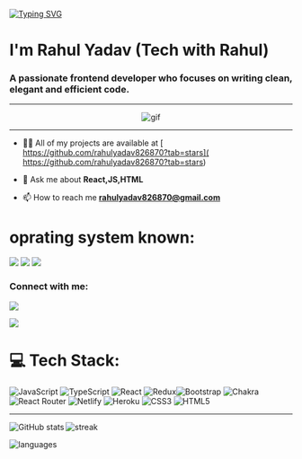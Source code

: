  [![Typing SVG](https://readme-typing-svg.demolab.com/?lines=Hello+👋;Wellcome+To+My+Github+Profile+🙏)](https://git.io/typing-svg)
<h1 > I'm Rahul Yadav (Tech with Rahul)</h1>
<h3>A passionate frontend developer who focuses on writing clean, elegant and efficient code.</h3>



<hr/>
<div align="center" >
 <img src="https://user-images.githubusercontent.com/103634544/206855910-ff29644d-437a-4f5b-bc53-4abae1bd9140.gif" alt="gif" />
</div>
<hr/>


- 👨‍💻 All of my projects are available at [ 
https://github.com/rahulyadav826870?tab=stars]( 
https://github.com/rahulyadav826870?tab=stars)

- 💬 Ask me about **React,JS,HTML**

- 📫 How to reach me **rahulyadav826870@gmail.com**


# oprating system known:
  <img src="https://img.shields.io/badge/Windows-0078D6?style=for-the-badge&logo=windows&logoColor=white">
  <img src="https://img.shields.io/badge/Ubuntu-E95420?style=for-the-badge&logo=ubuntu&logoColor=white">
  <img src="https://img.shields.io/badge/iOS-000000?style=for-the-badge&logo=ios&logoColor=white">

 
<h3 align="left">Connect with me:</h3>
<p align="left">

<a href="https://www.linkedin.com/in/rahul-yadav-200a7b176/" target="_blank"><img align="center" src="https://img.shields.io/badge/LinkedIn-0077B5?style=for-the-badge&logo=linkedin&logoColor=white"   /></a>

<a href="https://github.com/rahulyadav826870" target="_blank"><img align="center" src=" https://img.shields.io/badge/GitHub-100000?style=for-the-badge&logo=github&logoColor=white" /></a>
  

 
 
</p>

# 💻 Tech Stack:
![JavaScript](https://img.shields.io/badge/javascript-%23323330.svg?style=plastic&logo=javascript&logoColor=%23F7DF1E) ![TypeScript](https://img.shields.io/badge/typescript-%23007ACC.svg?style=plastic&logo=typescript&logoColor=white) ![React](https://img.shields.io/badge/react-%2320232a.svg?style=plastic&logo=react&logoColor=%2361DAFB) ![Redux](https://img.shields.io/badge/redux-%23593d88.svg?style=plastic&logo=redux&logoColor=white)![Bootstrap](https://img.shields.io/badge/bootstrap-%23563D7C.svg?style=plastic&logo=bootstrap&logoColor=white) ![Chakra](https://img.shields.io/badge/chakra-%234ED1C5.svg?style=plastic&logo=chakraui&logoColor=white) ![React Router](https://img.shields.io/badge/React_Router-CA4245?style=plastic&logo=react-router&logoColor=white) ![Netlify](https://img.shields.io/badge/netlify-%23000000.svg?style=plastic&logo=netlify&logoColor=#00C7B7) ![Heroku](https://img.shields.io/badge/heroku-%23430098.svg?style=plastic&logo=heroku&logoColor=white) ![CSS3](https://img.shields.io/badge/css3-%231572B6.svg?style=plastic&logo=css3&logoColor=white) ![HTML5](https://img.shields.io/badge/html5-%23E34F26.svg?style=plastic&logo=html5&logoColor=white)
<hr/>

<p><img align="left" color="black" margin-bottom="10px" src="https://github-readme-stats.vercel.app/api?username=rahulyadav826870&theme=dark&hide_border=false&include_all_commits=false&count_private=false" alt="GitHub stats" /></p>

<p>&nbsp;<img align="left" marginBottom="10px" src="https://github-readme-streak-stats.herokuapp.com/?user=rahulyadav826870&theme=dark&hide_border=false" alt="streak" /></p>

<p><img align="left" margin-bottom="10px" src="https://github-readme-stats.vercel.app/api/top-langs/?username=rahulyadav826870&theme=dark&hide_border=false&include_all_commits=false&count_private=false&layout=compact" alt="languages" /></p>




